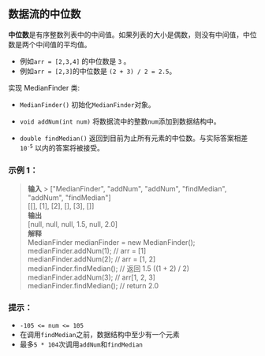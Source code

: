 ## 数据流的中位数

**中位数**是有序整数列表中的中间值。如果列表的大小是偶数，则没有中间值，中位数是两个中间值的平均值。

- 例如`arr = [2,3,4]` 的中位数是 `3` 。
- 例如`arr = [2,3]`的中位数是 `(2 + 3) / 2 = 2.5`。

实现 MedianFinder 类:

- `MedianFinder()` 初始化`MedianFinder`对象。

- `void addNum(int num)` 将数据流中的整数`num`添加到数据结构中。

- `double findMedian()` 返回到目前为止所有元素的中位数。与实际答案相差<code>10<sup>-5</sup></code> 以内的答案将被接受。

### 示例 1：

> **输入** > ["MedianFinder", "addNum", "addNum", "findMedian", "addNum", "findMedian"]  
>  [[], [1], [2], [], [3], []]  
> **输出**  
>  [null, null, null, 1.5, null, 2.0]  
> **解释**  
> MedianFinder medianFinder = new MedianFinder();  
> medianFinder.addNum(1); // arr = [1]  
> medianFinder.addNum(2); // arr = [1, 2]  
> medianFinder.findMedian(); // 返回 1.5 ((1 + 2) / 2)  
> medianFinder.addNum(3); // arr[1, 2, 3]  
> medianFinder.findMedian(); // return 2.0

### 提示：

- `-105 <= num <= 105`
- 在调用`findMedian`之前，数据结构中至少有一个元素
- 最多`5 * 104`次调用`addNum`和`findMedian`
